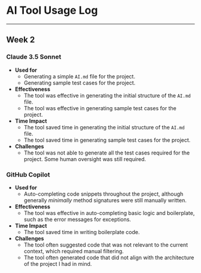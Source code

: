 # AI Tool Usage Log

___

## Week 2

### Claude 3.5 Sonnet

- **Used for**
    - Generating a simple `AI.md` file for the project.
    - Generating sample test cases for the project.
- **Effectiveness**
    - The tool was effective in generating the initial structure of the `AI.md` file.
    - The tool was effective in generating sample test cases for the project.
- **Time Impact**
    - The tool saved time in generating the initial structure of the `AI.md` file.
    - The tool saved time in generating sample test cases for the project.
- **Challenges**
    - The tool was not able to generate all the test cases required for the project. Some human oversight was still
      required.

### GitHub Copilot

- **Used for**
    - Auto-completing code snippets throughout the project, although generally _minimally_ method signatures were still
      manually written.
- **Effectiveness**
    - The tool was effective in auto-completing basic logic and boilerplate, such as the error messages for exceptions.
- **Time Impact**
    - The tool saved time in writing boilerplate code.
- **Challenges**
    - The tool often suggested code that was not relevant to the current context, which required manual filtering.
    - The tool often generated code that did not align with the architecture of the project I had in mind.

